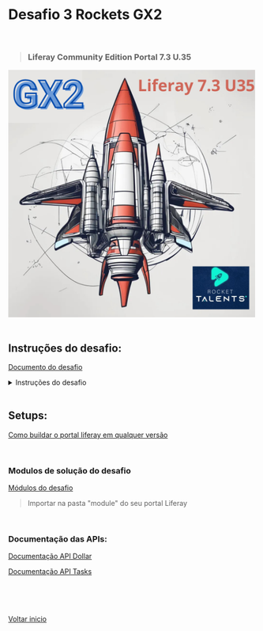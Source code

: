 
# Desafio 3 Rockets GX2

<br>

>### Liferay Community Edition Portal 7.3 U.35

<img src="/Conteudo_rockets/Desafio3/arq/Img/1.png" alt="" width="500">

<br>
<br>

## Instruções do desafio:

[Documento do desafio](/Conteudo_rockets/Desafio3/arq/PDF/Desafio%20Técnico%20de%20Backend%20III%20.pdf) <br>


<details>
  <summary>Instruções do desafio</summary>


</details>

<br>

## Setups:

[Como buildar o portal liferay em qualquer versão](/Conteudo_rockets/Desafio2/arq/Markdown/Como%20buildar%20o%20portal%20Liferay%20em%20qualquer%20versao.md) <br>

<br>

### Modulos de solução do desafio

[Módulos do desafio](/Conteudo_rockets/Desafio3/modules/)

>Importar na pasta "module" do seu portal Liferay

<br>

### Documentação das APIs:


[Documentação API Dollar](/Conteudo_rockets/Desafio2/arq/Markdown/Documentação%20API%20Dollar.md) <br>

[Documentação API Tasks](/Conteudo_rockets/Desafio2/arq/Markdown/Documentação%20API%20Tasks.md) <br>

<br>
<br>
<br>

[Voltar inicio](/README.md)